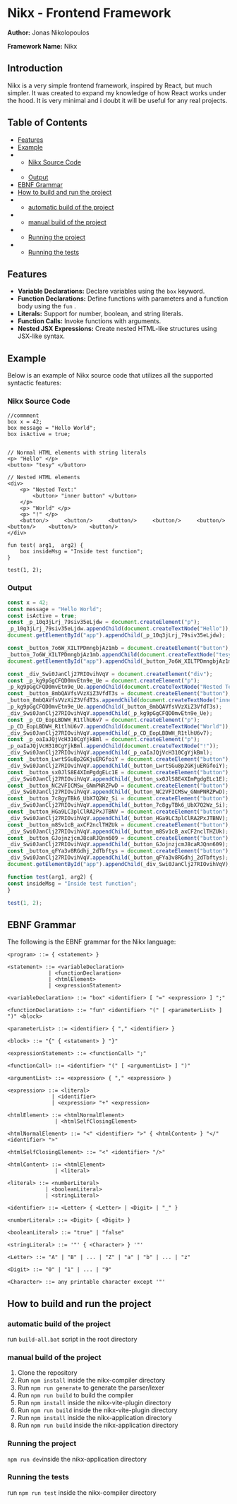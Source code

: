 # Nikx - Frontend Framework
**Author:** Jonas Nikolopoulos

**Framework Name:** Nikx
## Introduction
Nikx is a very simple frontend framework, inspired by React, but much simpler. It was created to expand my knowledge of how React works under the hood. It is very minimal and i doubt it will be useful for any real projects.

## Table of Contents
- [Features](#features)
- [Example](#example)
- - [Nikx Source Code](#nikx-source-code)
- - [Output](#output)
- [EBNF Grammar](#ebnf-grammar)
- [How to build and run the project](#how-to-build-and-run-the-project)
- - [automatic build of the project](#automatic-build-of-the-project)
- - [manual build of the project](#manual-build-of-the-project)
- - [Running the project](#running-the-project)
- - [Running the tests](#running-the-tests)

## Features
- **Variable Declarations:** Declare variables using the `box` keyword.
- **Function Declarations:** Define functions with parameters and a function body using the `fun` .
- **Literals:** Support for number, boolean, and string literals.
- **Function Calls:** Invoke functions with arguments.
- **Nested JSX Expressions:** Create nested HTML-like structures using JSX-like syntax.


## Example
Below is an example of Nikx source code that utilizes all the supported syntactic features:

### Nikx Source Code
```nikx
//commment
box x = 42;
box message = "Hello World";
box isActive = true;


// Normal HTML elements with string literals
<p> "Hello" </p>
<button> "tesy" </button>

// Nested HTML elements
<div>
    <p> "Nested Text:"
        <button> "inner button" </button>
    </p>
    <p> "World" </p>
    <p> "!" </p>
    <button/>     <button/>     <button/>     <button/>     <button/>    <button/>    <button/>    <button/>
</div>

fun test( arg1,  arg2) {
    box insideMsg = "Inside test function";
}

test(1, 2);

```
### Output
```javascript
const x = 42;
const message = "Hello World";
const isActive = true;
const _p_10q3jLrj_79siv35eLjdw = document.createElement("p");
_p_10q3jLrj_79siv35eLjdw.appendChild(document.createTextNode("Hello"));
document.getElementById("app").appendChild(_p_10q3jLrj_79siv35eLjdw);

const _button_7o6W_XILTPDmngbjAz1mb = document.createElement("button");
_button_7o6W_XILTPDmngbjAz1mb.appendChild(document.createTextNode("tesy"));
document.getElementById("app").appendChild(_button_7o6W_XILTPDmngbjAz1mb);

const _div_Swi0JanClj27RIOvihVqV = document.createElement("div");
const _p_kg9pGgCFQD0mvEtn9e_Ue = document.createElement("p");
_p_kg9pGgCFQD0mvEtn9e_Ue.appendChild(document.createTextNode("Nested Text:"));
const _button_8mbQAVfsVVzXiZ3VfdT3s = document.createElement("button");
_button_8mbQAVfsVVzXiZ3VfdT3s.appendChild(document.createTextNode("inner button"));
_p_kg9pGgCFQD0mvEtn9e_Ue.appendChild(_button_8mbQAVfsVVzXiZ3VfdT3s);
_div_Swi0JanClj27RIOvihVqV.appendChild(_p_kg9pGgCFQD0mvEtn9e_Ue);
const _p_CD_EopLBDWH_R1tlhU6v7 = document.createElement("p");
_p_CD_EopLBDWH_R1tlhU6v7.appendChild(document.createTextNode("World"));
_div_Swi0JanClj27RIOvihVqV.appendChild(_p_CD_EopLBDWH_R1tlhU6v7);
const _p_oaIaJQjVcH310CgYjkBml = document.createElement("p");
_p_oaIaJQjVcH310CgYjkBml.appendChild(document.createTextNode("!"));
_div_Swi0JanClj27RIOvihVqV.appendChild(_p_oaIaJQjVcH310CgYjkBml);
const _button_LwrtSGu8p2GKjuERGfoiY = document.createElement("button");
_div_Swi0JanClj27RIOvihVqV.appendChild(_button_LwrtSGu8p2GKjuERGfoiY);
const _button_sx0JlS8E4XImPgdgELc1E = document.createElement("button");
_div_Swi0JanClj27RIOvihVqV.appendChild(_button_sx0JlS8E4XImPgdgELc1E);
const _button_NC2VFICMSw_GNmPNRZPwD = document.createElement("button");
_div_Swi0JanClj27RIOvihVqV.appendChild(_button_NC2VFICMSw_GNmPNRZPwD);
const _button_7c8gyTBk6_UbX7Q2Wz_Si = document.createElement("button");
_div_Swi0JanClj27RIOvihVqV.appendChild(_button_7c8gyTBk6_UbX7Q2Wz_Si);
const _button_HGa9LC3plClRA2PxJTBNV = document.createElement("button");
_div_Swi0JanClj27RIOvihVqV.appendChild(_button_HGa9LC3plClRA2PxJTBNV);
const _button_m8Sv1cB_axCF2nclTHZUk = document.createElement("button");
_div_Swi0JanClj27RIOvihVqV.appendChild(_button_m8Sv1cB_axCF2nclTHZUk);
const _button_GJojnzjcmJ8caRJQnn609 = document.createElement("button");
_div_Swi0JanClj27RIOvihVqV.appendChild(_button_GJojnzjcmJ8caRJQnn609);
const _button_qFYa3v8RGdhj_2dTbftys = document.createElement("button");
_div_Swi0JanClj27RIOvihVqV.appendChild(_button_qFYa3v8RGdhj_2dTbftys);
document.getElementById("app").appendChild(_div_Swi0JanClj27RIOvihVqV);

function test(arg1, arg2) {
const insideMsg = "Inside test function";
}

test(1, 2);
```

## EBNF Grammar
The following is the EBNF grammar for the Nikx language:
```ebnf
<program> ::= { <statement> }

<statement> ::= <variableDeclaration>
             | <functionDeclaration>
             | <htmlElement>
             | <expressionStatement>

<variableDeclaration> ::= "box" <identifier> [ "=" <expression> ] ";"

<functionDeclaration> ::= "fun" <identifier> "(" [ <parameterList> ] ")" <block>

<parameterList> ::= <identifier> { "," <identifier> }

<block> ::= "{" { <statement> } "}"

<expressionStatement> ::= <functionCall> ";"

<functionCall> ::= <identifier> "(" [ <argumentList> ] ")"

<argumentList> ::= <expression> { "," <expression> }

<expression> ::= <literal>
              | <identifier>
              | <expression> "+" <expression>

<htmlElement> ::= <htmlNormalElement>
               | <htmlSelfClosingElement>

<htmlNormalElement> ::= "<" <identifier> ">" { <htmlContent> } "</" <identifier> ">" 

<htmlSelfClosingElement> ::= "<" <identifier> "/>"

<htmlContent> ::= <htmlElement>
               | <literal>

<literal> ::= <numberLiteral>
            | <booleanLiteral>
            | <stringLiteral>

<identifier> ::= <Letter> { <Letter> | <Digit> | "_" }

<numberLiteral> ::= <Digit> { <Digit> }

<booleanLiteral> ::= "true" | "false"

<stringLiteral> ::= '"' { <Character> } '"'

<Letter> ::= "A" | "B" | ... | "Z" | "a" | "b" | ... | "z"

<Digit> ::= "0" | "1" | ... | "9"

<Character> ::= any printable character except '"'
```
## How to build and run the project

### automatic build of the project
run `build-all.bat` script in the root directory

### manual build of the project
1. Clone the repository
2. Run `npm install`  inside the nikx-compiler directory
3. Run `npm run generate` to generate the parser/lexer
4. Run `npm run build` to build the compiler
5. Run `npm install` inside the nikx-vite-plugin directory
6. Run `npm run build` inside the nikx-vite-plugin directory
7. Run `npm install` inside the nikx-application directory
8. Run `npm run build` inside the nikx-application directory

### Running the project

`npm run dev`inside the nikx-application directory

### Running the tests
run `npm run test` inside the nikx-compiler directory
